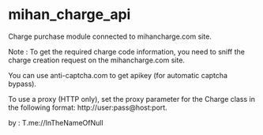 # mihan_charge_api
Charge purchase module connected to mihancharge.com site.




Note : To get the required charge code information, you need to sniff the charge creation request on the mihancharge.com site.

You can use anti-captcha.com to get apikey (for automatic captcha bypass).

To use a proxy (HTTP only), set the proxy parameter for the Charge class in the following format:
http://user:pass@host:port.





by : T.me://InTheNameOfNull


